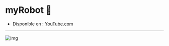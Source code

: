 # myRobot 🤖
- Disponible en : [YouTube.com](https://www.youtube.com/watch?v=Kt2AMvjXScY)
-----------------------------------------------------------------------------
![img](https://github.com/Sergio9815/myRobot/blob/master/images/robot-02.jpg)
